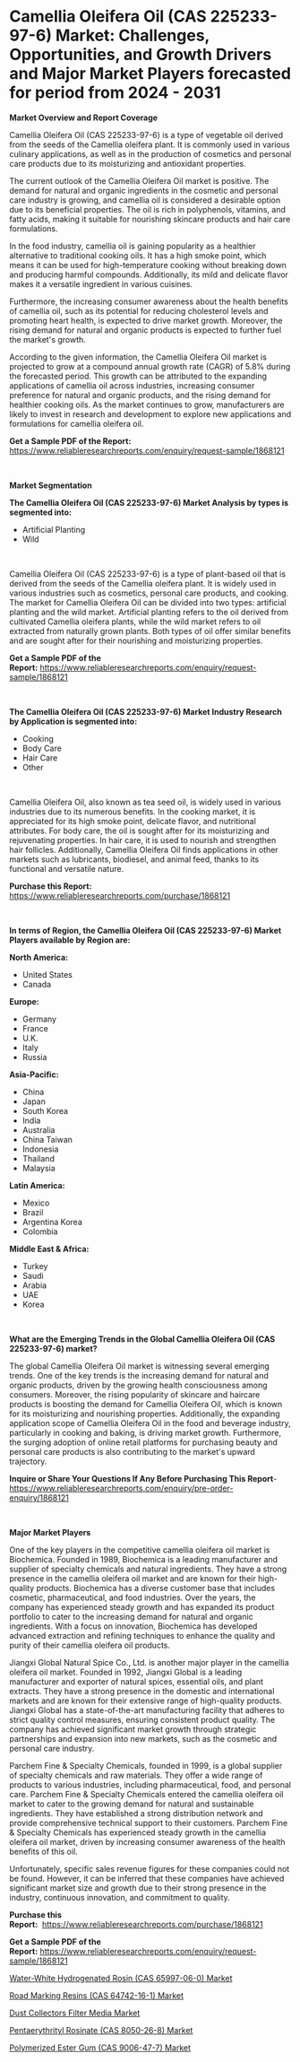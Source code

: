 <p><h1>Camellia Oleifera Oil (CAS 225233-97-6) Market: Challenges, Opportunities, and Growth Drivers and Major Market Players forecasted for period from 2024 - 2031</h1></p><p><strong>Market Overview and Report Coverage</strong></p>
<p><p>Camellia Oleifera Oil (CAS 225233-97-6) is a type of vegetable oil derived from the seeds of the Camellia oleifera plant. It is commonly used in various culinary applications, as well as in the production of cosmetics and personal care products due to its moisturizing and antioxidant properties.</p><p>The current outlook of the Camellia Oleifera Oil market is positive. The demand for natural and organic ingredients in the cosmetic and personal care industry is growing, and camellia oil is considered a desirable option due to its beneficial properties. The oil is rich in polyphenols, vitamins, and fatty acids, making it suitable for nourishing skincare products and hair care formulations.</p><p>In the food industry, camellia oil is gaining popularity as a healthier alternative to traditional cooking oils. It has a high smoke point, which means it can be used for high-temperature cooking without breaking down and producing harmful compounds. Additionally, its mild and delicate flavor makes it a versatile ingredient in various cuisines.</p><p>Furthermore, the increasing consumer awareness about the health benefits of camellia oil, such as its potential for reducing cholesterol levels and promoting heart health, is expected to drive market growth. Moreover, the rising demand for natural and organic products is expected to further fuel the market's growth.</p><p>According to the given information, the Camellia Oleifera Oil market is projected to grow at a compound annual growth rate (CAGR) of 5.8% during the forecasted period. This growth can be attributed to the expanding applications of camellia oil across industries, increasing consumer preference for natural and organic products, and the rising demand for healthier cooking oils. As the market continues to grow, manufacturers are likely to invest in research and development to explore new applications and formulations for camellia oleifera oil.</p></p>
<p><strong>Get a Sample PDF of the Report:</strong> <a href="https://www.reliableresearchreports.com/enquiry/request-sample/1868121">https://www.reliableresearchreports.com/enquiry/request-sample/1868121</a></p>
<p>&nbsp;</p>
<p><strong>Market Segmentation</strong></p>
<p><strong>The Camellia Oleifera Oil (CAS 225233-97-6) Market Analysis by types is segmented into:</strong></p>
<p><ul><li>Artificial Planting</li><li>Wild</li></ul></p>
<p>&nbsp;</p>
<p><p>Camellia Oleifera Oil (CAS 225233-97-6) is a type of plant-based oil that is derived from the seeds of the Camellia oleifera plant. It is widely used in various industries such as cosmetics, personal care products, and cooking. The market for Camellia Oleifera Oil can be divided into two types: artificial planting and the wild market. Artificial planting refers to the oil derived from cultivated Camellia oleifera plants, while the wild market refers to oil extracted from naturally grown plants. Both types of oil offer similar benefits and are sought after for their nourishing and moisturizing properties.</p></p>
<p><strong>Get a Sample PDF of the Report:</strong>&nbsp;<a href="https://www.reliableresearchreports.com/enquiry/request-sample/1868121">https://www.reliableresearchreports.com/enquiry/request-sample/1868121</a></p>
<p>&nbsp;</p>
<p><strong>The Camellia Oleifera Oil (CAS 225233-97-6) Market Industry Research by Application is segmented into:</strong></p>
<p><ul><li>Cooking</li><li>Body Care</li><li>Hair Care</li><li>Other</li></ul></p>
<p>&nbsp;</p>
<p><p>Camellia Oleifera Oil, also known as tea seed oil, is widely used in various industries due to its numerous benefits. In the cooking market, it is appreciated for its high smoke point, delicate flavor, and nutritional attributes. For body care, the oil is sought after for its moisturizing and rejuvenating properties. In hair care, it is used to nourish and strengthen hair follicles. Additionally, Camellia Oleifera Oil finds applications in other markets such as lubricants, biodiesel, and animal feed, thanks to its functional and versatile nature.</p></p>
<p><strong>Purchase this Report:</strong>&nbsp; <a href="https://www.reliableresearchreports.com/purchase/1868121">https://www.reliableresearchreports.com/purchase/1868121</a></p>
<p>&nbsp;</p>
<p><strong>In terms of Region, the Camellia Oleifera Oil (CAS 225233-97-6) Market Players available by Region are:</strong></p>
<p>
    <p> <strong> North America: </strong>
        <ul>
            <li>United States</li>
            <li>Canada</li>
        </ul>
        </p> 
    <p> <strong> Europe: </strong>
        <ul>
            <li>Germany</li>
            <li>France</li>
            <li>U.K.</li>
            <li>Italy</li>
            <li>Russia</li>
        </ul>
        </p> 
    <p> <strong> Asia-Pacific: </strong>
        <ul>
            <li>China</li>
            <li>Japan</li>
            <li>South Korea</li>
            <li>India</li>
            <li>Australia</li>
            <li>China Taiwan</li>
            <li>Indonesia</li>
            <li>Thailand</li>
            <li>Malaysia</li>
        </ul>
        </p> 
    <p> <strong> Latin America: </strong>
        <ul>
            <li>Mexico</li>
            <li>Brazil</li>
            <li>Argentina Korea</li>
            <li>Colombia</li>
        </ul>
        </p> 
    <p> <strong> Middle East & Africa: </strong>
        <ul>
            <li>Turkey</li>
            <li>Saudi</li>
            <li>Arabia</li>
            <li>UAE</li>
            <li>Korea</li>
        </ul>
    </p>
    </p>
<p>&nbsp;</p>
<p><strong>What are the Emerging Trends in the Global Camellia Oleifera Oil (CAS 225233-97-6) market?</strong></p>
<p><p>The global Camellia Oleifera Oil market is witnessing several emerging trends. One of the key trends is the increasing demand for natural and organic products, driven by the growing health consciousness among consumers. Moreover, the rising popularity of skincare and haircare products is boosting the demand for Camellia Oleifera Oil, which is known for its moisturizing and nourishing properties. Additionally, the expanding application scope of Camellia Oleifera Oil in the food and beverage industry, particularly in cooking and baking, is driving market growth. Furthermore, the surging adoption of online retail platforms for purchasing beauty and personal care products is also contributing to the market's upward trajectory.</p></p>
<p><strong>Inquire or Share Your Questions If Any Before Purchasing This Report</strong>- <a href="https://www.reliableresearchreports.com/enquiry/pre-order-enquiry/1868121">https://www.reliableresearchreports.com/enquiry/pre-order-enquiry/1868121</a></p>
<p>&nbsp;</p>
<p><strong>Major Market Players</strong></p>
<p><p>One of the key players in the competitive camellia oleifera oil market is Biochemica. Founded in 1989, Biochemica is a leading manufacturer and supplier of specialty chemicals and natural ingredients. They have a strong presence in the camellia oleifera oil market and are known for their high-quality products. Biochemica has a diverse customer base that includes cosmetic, pharmaceutical, and food industries. Over the years, the company has experienced steady growth and has expanded its product portfolio to cater to the increasing demand for natural and organic ingredients. With a focus on innovation, Biochemica has developed advanced extraction and refining techniques to enhance the quality and purity of their camellia oleifera oil products.</p><p>Jiangxi Global Natural Spice Co., Ltd. is another major player in the camellia oleifera oil market. Founded in 1992, Jiangxi Global is a leading manufacturer and exporter of natural spices, essential oils, and plant extracts. They have a strong presence in the domestic and international markets and are known for their extensive range of high-quality products. Jiangxi Global has a state-of-the-art manufacturing facility that adheres to strict quality control measures, ensuring consistent product quality. The company has achieved significant market growth through strategic partnerships and expansion into new markets, such as the cosmetic and personal care industry.</p><p>Parchem Fine & Specialty Chemicals, founded in 1999, is a global supplier of specialty chemicals and raw materials. They offer a wide range of products to various industries, including pharmaceutical, food, and personal care. Parchem Fine & Specialty Chemicals entered the camellia oleifera oil market to cater to the growing demand for natural and sustainable ingredients. They have established a strong distribution network and provide comprehensive technical support to their customers. Parchem Fine & Specialty Chemicals has experienced steady growth in the camellia oleifera oil market, driven by increasing consumer awareness of the health benefits of this oil.</p><p>Unfortunately, specific sales revenue figures for these companies could not be found. However, it can be inferred that these companies have achieved significant market size and growth due to their strong presence in the industry, continuous innovation, and commitment to quality.</p></p>
<p><strong>Purchase this Report:</strong>&nbsp;&nbsp;<a href="https://www.reliableresearchreports.com/purchase/1868121">https://www.reliableresearchreports.com/purchase/1868121</a></p>
<p></p>
<p><strong>Get a Sample PDF of the Report:</strong>&nbsp;<a href="https://www.reliableresearchreports.com/enquiry/request-sample/1868121">https://www.reliableresearchreports.com/enquiry/request-sample/1868121</a></p>
<p><p><a href="https://github.com/mahnoor2003/Market-Research-Report-List-2/blob/main/water-white-hydrogenated-rosin-cas-65997-06-0-market.md">Water-White Hydrogenated Rosin (CAS 65997-06-0) Market</a></p><p><a href="https://github.com/abdelrhmankishk22/Market-Research-Report-List-2/blob/main/road-marking-resins-cas-64742-16-1-market.md">Road Marking Resins (CAS 64742-16-1) Market</a></p><p><a href="https://github.com/marloy8/Market-Research-Report-List-2/blob/main/dust-collectors-filter-media-market.md">Dust Collectors Filter Media Market</a></p><p><a href="https://github.com/deliacustodio40/Market-Research-Report-List-2/blob/main/pentaerythrityl-rosinate-cas-8050-26-8-market.md">Pentaerythrityl Rosinate (CAS 8050-26-8) Market</a></p><p><a href="https://github.com/maliyahmorrow6654/Market-Research-Report-List-2/blob/main/polymerized-ester-gum-cas-9006-47-7-market.md">Polymerized Ester Gum (CAS 9006-47-7) Market</a></p></p>